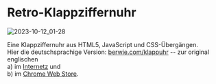 # Retro-Klappziffernuhr

![2023-10-12_01-28](https://github.com/berwiecom/klappziffernuhr/assets/34105153/40841aa1-4486-40f2-a275-56df7a0c1f5c)

Eine Klappziffernuhr aus HTML5, JavaScript und CSS-&Uuml;berg&auml;ngen.  
Hier die deutschsprachige Version: [berwie.com/klappuhr](https://berwie.com/klappuhr) -- zur original englischen  
a) im [Internetz](https://flipclock.us) und  
b) im [Chrome Web Store](https://chrome.google.com/webstore/detail/copjokjinhlflggeifkidlmodfepbpgl).
